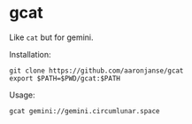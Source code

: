# gcat

Like `cat` but for gemini.

Installation:
```
git clone https://github.com/aaronjanse/gcat
export $PATH=$PWD/gcat:$PATH
```

Usage:
```
gcat gemini://gemini.circumlunar.space
```

